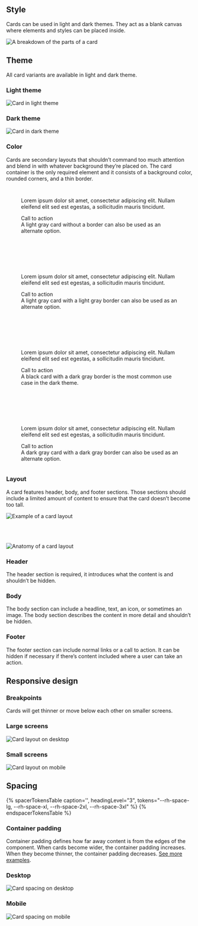 <style>
  .grid {
    display: grid;
    grid-template-columns: 1fr;
    gap: var(--rh-space-4xl, 64px);
  }

  @container container (min-width: 567px) {
    .grid {
      grid-template-columns: 1fr 1fr;
    }
  }
</style>


## Style

Cards can be used in light and dark themes. They act as a blank canvas where
elements and styles can be placed inside.

<uxdot-example width-adjustment="600px">
  <img src="{{ '../card-style.svg' | url }}" alt="A breakdown of the parts of a card">
</uxdot-example>

## Theme
All card variants are available in light and dark theme.

### Light theme

<uxdot-example width-adjustment="784px">
  <img src="{{ '../card-theme-light.svg' | url }}" alt="Card in light theme">
</uxdot-example>

### Dark theme

<uxdot-example color-palette="darkest" width-adjustment="784px">
  <img src="{{ '../card-theme-dark.svg' | url }}" alt="Card in dark theme">
</uxdot-example>

### Color

Cards are secondary layouts that shouldn’t command too much attention and blend in with whatever background they’re placed on. The card container is the only required element and it consists of a background color, rounded corners, and a thin border.

<div class="grid">
  <figure>
    <rh-card>
      <p>Lorem ipsum dolor sit amet, consectetur adipiscing elit. Nullam eleifend elit sed est egestas, a sollicitudin mauris tincidunt.</p>
      <rh-cta href="#">Call to action</rh-cta>
    </rh-card>
    <figcaption>
      A light gray card without a border can also be used as an alternate option.
    </figcaption>
  </figure>
  <figure>
    <rh-card color-palette="lighter">
      <p>Lorem ipsum dolor sit amet, consectetur adipiscing elit. Nullam eleifend elit sed est egestas, a sollicitudin mauris tincidunt.</p>
      <rh-cta href="#">Call to action</rh-cta>
    </rh-card>
    <figcaption>
      A light gray card with a light gray border can also be used as an alternate option.
    </figcaption>
  </figure>
  <figure>
    <rh-card color-palette="dark">
      <p>Lorem ipsum dolor sit amet, consectetur adipiscing elit. Nullam eleifend elit sed est egestas, a sollicitudin mauris tincidunt.</p>
      <rh-cta href="#">Call to action</rh-cta>
    </rh-card>
    <figcaption>
      A black card with a dark gray border is the most common use case in the dark theme.
    </figcaption>
  </figure>

  <figure>
    <rh-card color-palette="darker">
      <p>Lorem ipsum dolor sit amet, consectetur adipiscing elit. Nullam eleifend elit sed est egestas, a sollicitudin mauris tincidunt.</p>
      <rh-cta href="#">Call to action</rh-cta>
    </rh-card>
    <figcaption>
      A dark gray card with a dark gray border can also be used as an alternate option.
    </figcaption>
  </figure>

</div>


### Layout

A card features header, body, and footer sections. Those sections should
include a limited amount of content to ensure that the card doesn’t become too
tall.

<div class="grid">
  <uxdot-example width-adjustment="360px">
    <img src="{{ '../card-layout-1.svg' | url }}" alt="Example of a card layout">
  </uxdot-example>

  <uxdot-example width-adjustment="360px">
    <img src="{{ '../card-layout-2.svg' | url }}" alt="Anatomy of a card layout">
  </uxdot-example>

</div>

### Header

The header section is required, it introduces what the content is and
shouldn’t be hidden.

### Body

The body section can include a headline, text, an icon, or sometimes an image.
The body section describes the content in more detail and shouldn’t be hidden.

### Footer

The footer section can include normal links or a call to action. It can be
hidden if necessary if there’s content included where a user can take an
action.


## Responsive design

### Breakpoints

Cards will get thinner or move below each other on smaller screens.

### Large screens

<uxdot-example width-adjustment="784px" variant="full" no-border alignment="left">
  <img src="{{ '../card-layout-desktop.svg' | url }}" alt="Card layout on desktop">
</uxdot-example>

### Small screens

<uxdot-example width-adjustment="360px" variant="full" no-border alignment="left">
  <img src="{{ '../card-layout-mobile.svg' | url }}" alt="Card layout on mobile">
</uxdot-example>

## Spacing

<rh-table>
{% spacerTokensTable
   caption='',
   headingLevel="3",
   tokens="--rh-space-lg, --rh-space-xl, --rh-space-2xl, --rh-space-3xl" %}
{% endspacerTokensTable %}
</rh-table>

### Container padding

Container padding defines how far away content is from the edges of the
component. When cards become wider, the container padding increases. When they
become thinner, the container padding decreases. <a
href="https://xd.adobe.com/view/a337ad48-4c5a-4e75-aec1-cc0cfe52098d-f664/">See more examples</a>.

### Desktop

<uxdot-example width-adjustment="360px">
  <img src="{{ '../card-spacing-desktop.svg' | url }}" alt="Card spacing on desktop">
</uxdot-example>


### Mobile

<uxdot-example width-adjustment="360px">
  <img src="{{ '../card-spacing-mobile.svg' | url }}" alt="Card spacing on mobile">
</uxdot-example>
